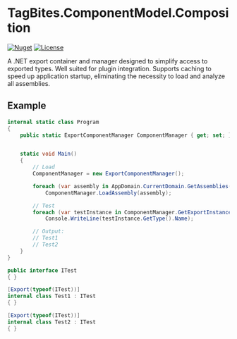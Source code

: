 # TagBites.ComponentModel.Composition

[![Nuget](https://img.shields.io/nuget/v/TagBites.ComponentModel.Composition.svg)](https://www.nuget.org/packages/TagBites.ComponentModel.Composition/)
[![License](https://img.shields.io/github/license/TagBites/TagBites.ComponentModel.Composition)](https://github.com/TagBites/TagBites.ComponentModel.Composition/blob/master/LICENSE)

A .NET export container and manager designed to simplify access to exported types. Well suited for plugin integration. Supports caching to speed up application startup, eliminating the necessity to load and analyze all assemblies.

## Example

```csharp
internal static class Program
{
    public static ExportComponentManager ComponentManager { get; set; }


    static void Main()
    {
        // Load
        ComponentManager = new ExportComponentManager();

        foreach (var assembly in AppDomain.CurrentDomain.GetAssemblies())
            ComponentManager.LoadAssembly(assembly);

        // Test
        foreach (var testInstance in ComponentManager.GetExportInstances<ITest>())
            Console.WriteLine(testInstance.GetType().Name);

        // Output:
        // Test1
        // Test2
    }
}

public interface ITest
{ }

[Export(typeof(ITest))]
internal class Test1 : ITest
{ }

[Export(typeof(ITest))]
internal class Test2 : ITest
{ }
```

